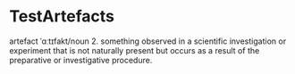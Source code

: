 # TestArtefacts
artefact ˈɑːtɪfakt/noun 2. something observed in a scientific investigation or experiment that is not naturally present but occurs as a result of the preparative or investigative procedure.
